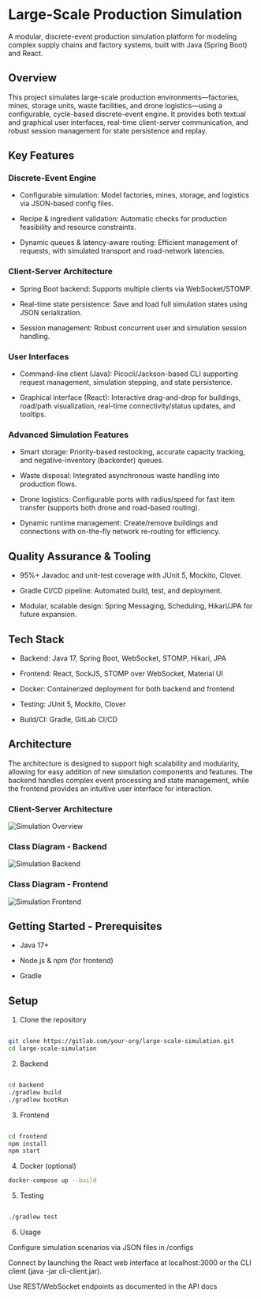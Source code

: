 # Large-Scale Production Simulation

A modular, discrete-event production simulation platform for modeling complex supply chains and factory systems, built with Java (Spring Boot) and React.

## Overview

This project simulates large-scale production environments—factories, mines, storage units, waste facilities, and drone logistics—using a configurable, cycle-based discrete-event engine. It provides both textual and graphical user interfaces, real-time client-server communication, and robust session management for state persistence and replay.

## Key Features

### Discrete-Event Engine

* Configurable simulation: Model factories, mines, storage, and logistics via JSON-based config files.

* Recipe & ingredient validation: Automatic checks for production feasibility and resource constraints.

* Dynamic queues & latency-aware routing: Efficient management of requests, with simulated transport and road-network latencies.

### Client-Server Architecture

* Spring Boot backend: Supports multiple clients via WebSocket/STOMP.

* Real-time state persistence: Save and load full simulation states using JSON serialization.

* Session management: Robust concurrent user and simulation session handling.

### User Interfaces

* Command-line client (Java): Picocli/Jackson-based CLI supporting request management, simulation stepping, and state persistence.

* Graphical interface (React): Interactive drag-and-drop for buildings, road/path visualization, real-time connectivity/status updates, and tooltips.

### Advanced Simulation Features

* Smart storage: Priority-based restocking, accurate capacity tracking, and negative-inventory (backorder) queues.

* Waste disposal: Integrated asynchronous waste handling into production flows.

* Drone logistics: Configurable ports with radius/speed for fast item transfer (supports both drone and road-based routing).

* Dynamic runtime management: Create/remove buildings and connections with on-the-fly network re-routing for efficiency.

## Quality Assurance & Tooling

* 95%+ Javadoc and unit-test coverage with JUnit 5, Mockito, Clover.

* Gradle CI/CD pipeline: Automated build, test, and deployment.

* Modular, scalable design: Spring Messaging, Scheduling, Hikari/JPA for future expansion.

## Tech Stack

* Backend: Java 17, Spring Boot, WebSocket, STOMP, Hikari, JPA

* Frontend: React, SockJS, STOMP over WebSocket, Material UI

* Docker: Containerized deployment for both backend and frontend

* Testing: JUnit 5, Mockito, Clover

* Build/CI: Gradle, GitLab CI/CD

## Architecture
The architecture is designed to support high scalability and modularity, allowing for easy addition of new simulation components and features. The backend handles complex event processing and state management, while the frontend provides an intuitive user interface for interaction.

### Client-Server Architecture

![Simulation Overview](docs/client-server-architecture.png)

### Class Diagram - Backend

![Simulation Backend](docs/Simulation-Backend.png)

### Class Diagram - Frontend

![Simulation Frontend](docs/Simulation-Frontend.png)

## Getting Started - Prerequisites

* Java 17+

* Node.js & npm (for frontend)

* Gradle

## Setup

1. Clone the repository

```sh

git clone https://gitlab.com/your-org/large-scale-simulation.git
cd large-scale-simulation
```

2. Backend

```sh

cd backend
./gradlew build
./gradlew bootRun
```

3. Frontend

```sh

cd frontend
npm install
npm start
```

4. Docker (optional)

```sh
docker-compose up --build
```

5. Testing

```sh

./gradlew test
```

6. Usage

Configure simulation scenarios via JSON files in /configs

Connect by launching the React web interface at localhost:3000 or the CLI client (java -jar cli-client.jar).   

Use REST/WebSocket endpoints as documented in the API docs